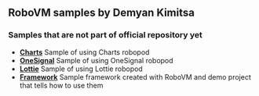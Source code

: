 ## RoboVM samples by Demyan Kimitsa


### Samples that are not part of official repository yet

 * **[Charts](robopods/charts)**
   Sample of using Charts robopod
 * **[OneSignal](robopods/onesignal)**
   Sample of using OneSignal robopod
 * **[Lottie](robopods/lottie)**
   Sample of using Lottie robopod
 * **[Framework](framework)**
   Sample framework created with RoboVM and demo project that tells how to use them
